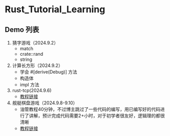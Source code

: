 # Rust_Tutorial_Learning
## Demo 列表
1. 猜字游戏（2024.9.2）
    - match
    - crate::rand
    - string
2. 计算长方形（2024.9.2）
    - 学会 #[derive(Debug)] 方法
    - 构造体
    - impl 方法
3. rust-tcp(2024.9.6)
    - [教程链接](https://www.youtube.com/watch?v=JiuouCJQzSQ)
4. 舰艇棋盘游戏（2024.9.8-9.10）
    - 油管教程40分钟，不过博主跳过了一些代码的编写，用已编写好的代码进行了讲解，预计完成代码需要2+小时，对于初学者很友好，逻辑理的都很清晰
    - [教程链接](https://www.youtube.com/watch?v=arBO1lK3tgQ)

